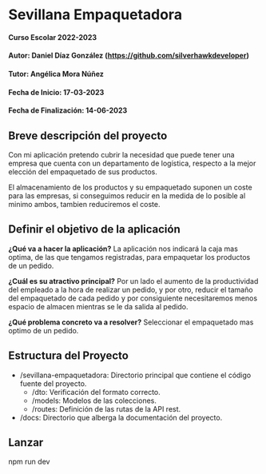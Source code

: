 # Sevillana Empaquetadora

#### Curso Escolar 2022-2023
#### Autor: Daniel Díaz González (https://github.com/silverhawkdeveloper)
#### Tutor: Angélica Mora Núñez
#### Fecha de Inicio: 17-03-2023
#### Fecha de Finalización: 14-06-2023

## Breve descripción del proyecto

Con mi aplicación pretendo cubrir la necesidad que puede tener una empresa que cuenta con un departamento de logística, respecto a la mejor elección del empaquetado de sus productos.

El almacenamiento de los productos y su empaquetado suponen un coste para las empresas, si conseguimos reducir en la medida de lo posible al minimo ambos, tambien reduciremos el coste.

## Definir el objetivo de la aplicación
**¿Qué va a hacer la aplicación?**
La aplicación nos indicará la caja mas optima, de las que tengamos registradas, para empaquetar los productos de un pedido. 

**¿Cuál es su atractivo principal?** 
Por un lado el aumento de la productividad del empleado a la hora de realizar un pedido, y por  otro, reducir el tamaño del empaquetado de cada pedido y por consiguiente necesitaremos menos espacio de almacen mientras se le da salida al pedido.

**¿Qué problema concreto va a resolver?** 
Seleccionar el empaquetado mas optimo de un pedido.

## Estructura del Proyecto
- /sevillana-empaquetadora: Directorio principal que contiene el código fuente del proyecto.
    - /dto: Verificación del formato correcto.
    - /models: Modelos de las colecciones.
    - /routes: Definición de las rutas de la API rest.
- /docs: Directorio que alberga la documentación del proyecto.

## Lanzar
npm run dev

#